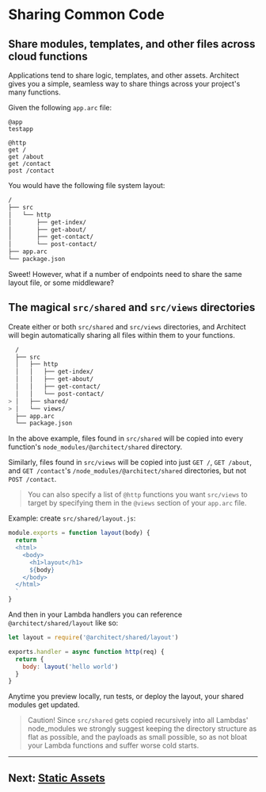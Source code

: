 # Sharing Common Code

## Share modules, templates, and other files across cloud functions


Applications tend to share logic, templates, and other assets. Architect gives you a simple, seamless way to share things across your project's many functions.

Given the following `app.arc` file:

```arc
@app
testapp

@http
get /
get /about
get /contact
post /contact
```

You would have the following file system layout:

```bash
/
├── src
│   └── http
│       ├── get-index/
│       ├── get-about/
│       ├── get-contact/
│       └── post-contact/
├── app.arc
└── package.json
```

Sweet! However, what if a number of endpoints need to share the same layout file, or some middleware?


## The magical `src/shared` and `src/views` directories

Create either or both `src/shared` and `src/views` directories, and Architect will begin automatically sharing all files within them to your functions.

```bash
  /
  ├── src
  │   ├── http
  │   │   ├── get-index/
  │   │   ├── get-about/
  │   │   ├── get-contact/
  │   │   └── post-contact/
> │   ├── shared/
> │   └── views/
  ├── app.arc
  └── package.json
```

In the above example, files found in `src/shared` will be copied into every function's `node_modules/@architect/shared` directory.

Similarly, files found in `src/views` will be copied into just `GET /`, `GET /about`, and `GET /contact`'s `/node_modules/@architect/shared` directories, but not `POST /contact`.

> You can also specify a list of `@http` functions you want `src/views` to target by specifying them in the `@views` section of your `app.arc` file.

Example: create `src/shared/layout.js`:

```javascript
module.exports = function layout(body) {
  return `
  <html>
    <body>
      <h1>layout</h1>
      ${body}
    </body>
  </html>
  `
}
```

And then in your Lambda handlers you can reference `@architect/shared/layout` like so:

```javascript
let layout = require('@architect/shared/layout')

exports.handler = async function http(req) {
  return {
    body: layout('hello world')
  }
}
```

Anytime you preview locally, run tests, or deploy the layout, your shared modules get updated.

> Caution! Since `src/shared` gets copied recursively into all Lambdas' node_modules we strongly suggest keeping the directory structure as flat as possible, and the payloads as small possible, so as not bloat your Lambda functions and suffer worse cold starts.

---


## Next: [Static Assets](/guides/static-assets)
